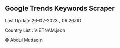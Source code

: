 

## Google Trends Keywords Scraper 
 
Last Update 26-02-2023 , 06:26:00

Country List :
VIETNAM.json



© Abdul Muttaqin 
